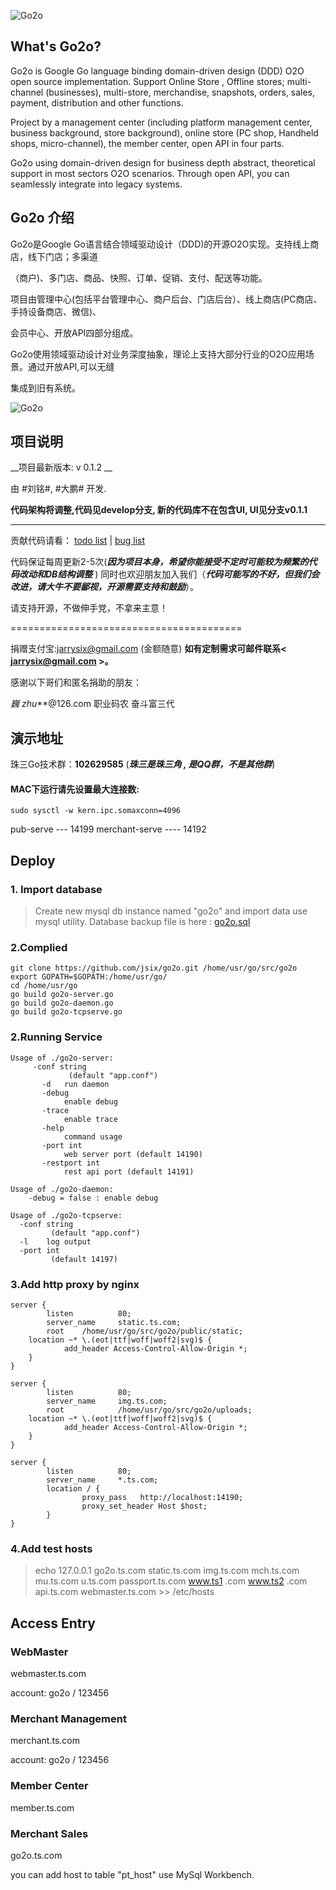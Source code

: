
![Go2o](https://raw.githubusercontent.com/jsix/go2o/master/docs/mark.gif "GO2O")

## What's Go2o? ##

Go2o is Google Go language binding domain-driven design (DDD) O2O open source implementation. Support Online Store
, Offline stores; multi-channel (businesses), multi-store, merchandise, snapshots, orders, sales, payment, distribution and other functions.

Project by a management center (including platform management center, business background, store background), online store (PC shop,
Handheld shops, micro-channel), the member center, open API in four parts.

Go2o using domain-driven design for business depth abstract, theoretical support in most sectors O2O scenarios.
Through open API, you can seamlessly integrate into legacy systems.

## Go2o 介绍 ##

Go2o是Google Go语言结合领域驱动设计（DDD)的开源O2O实现。支持线上商店，线下门店；多渠道

（商户)、多门店、商品、快照、订单、促销、支付、配送等功能。


项目由管理中心(包括平台管理中心、商户后台、门店后台）、线上商店(PC商店、手持设备商店、微信)、

会员中心、开放API四部分组成。


Go2o使用领域驱动设计对业务深度抽象，理论上支持大部分行业的O2O应用场景。通过开放API,可以无缝

集成到旧有系统。


![Go2o](https://raw.githubusercontent.com/jsix/go2o/master/snapshot/merchant.png "GO2O-Merchant")

## 项目说明 ##

__项目最新版本: v 0.1.2 __

由 #刘铭#, #大鹏# 开发.

__代码架构将调整,代码见develop分支, 新的代码库不在包含UI, UI见分支v0.1.1__

------------------------
贡献代码请看： [todo list](https://github.com/jsix/go2o/tree/master/docs/dev/todo.md) |
[bug list](https://github.com/atnet/go2o/tree/master/docs/dev/bug.md)

代码保证每周更新2-5次(___因为项目本身，希望你能接受不定时可能较为频繁的代码改动和DB结构调整___ )
同时也欢迎朋友加入我们（___代码可能写的不好，但我们会改进，请大牛不要鄙视，开源需要支持和鼓励___）。

请支持开源，不做伸手党，不拿来主意！

========================================

捐赠支付宝:jarrysix@gmail.com (金额随意)
**如有定制需求可邮件联系< jarrysix@gmail.com >。**


感谢以下哥们和匿名捐助的朋友：

*巍
zhu***@126.com
职业码农
奋斗富三代

## 演示地址 ##


珠三Go技术群：**102629585** (___珠三是珠三角 , 是QQ群，不是其他群___)


#### MAC下运行请先设置最大连接数:

    sudo sysctl -w kern.ipc.somaxconn=4096



pub-serve   ---  14199
merchant-serve  ---- 14192



## Deploy ##
### 1. Import database ###
> Create new mysql db instance named "go2o"
 and import data use mysql utility.
 Database backup file is here : [go2o.sql](https://github.com/jsix/go2o/blob/master/docs/data/go2o.sql)

### 2.Complied ###
	git clone https://github.com/jsix/go2o.git /home/usr/go/src/go2o
	export GOPATH=$GOPATH:/home/usr/go/
	cd /home/usr/go
	go build go2o-server.go
	go build go2o-daemon.go
	go build go2o-tcpserve.go

### 2.Running Service ###
	Usage of ./go2o-server:
		 -conf string
             	 (default "app.conf")
           -d	run daemon
           -debug
             	enable debug
           -trace
             	enable trace
           -help
             	command usage
           -port int
             	web server port (default 14190)
           -restport int
             	rest api port (default 14191)

	Usage of ./go2o-daemon:
		-debug = false : enable debug

	Usage of ./go2o-tcpserve:
	  -conf string
        	 (default "app.conf")
      -l	log output
      -port int
        	 (default 14197)

### 3.Add http proxy by nginx ###
	server {
            listen          80;
            server_name     static.ts.com;
            root    /home/usr/go/src/go2o/public/static;
    	location ~* \.(eot|ttf|woff|woff2|svg)$ {
          		add_header Access-Control-Allow-Origin *;
      	}
    }

    server {
            listen          80;
            server_name     img.ts.com;
            root            /home/usr/go/src/go2o/uploads;
    	location ~* \.(eot|ttf|woff|woff2|svg)$ {
          		add_header Access-Control-Allow-Origin *;
      	}
    }

    server {
            listen          80;
            server_name     *.ts.com;
            location / {
                    proxy_pass   http://localhost:14190;
                    proxy_set_header Host $host;
            }
    }




### 4.Add test hosts ###
> echo   127.0.0.1    go2o.ts.com static.ts.com img.ts.com mch.ts.com mu.ts.com u.ts.com passport.ts.com www.ts1
.com www.ts2
.com api.ts.com webmaster.ts.com  >> /etc/hosts

## Access Entry ##

### WebMaster ##
webmaster.ts.com

account: go2o / 123456

### Merchant Management ###
merchant.ts.com

account: go2o / 123456

### Member Center ###
member.ts.com

### Merchant Sales ###
go2o.ts.com

you can add host to table "pt_host" use MySql Workbench.

